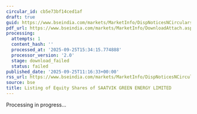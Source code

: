 ```yaml
---
circular_id: cb5e73bf14ced1af
draft: true
guid: https://www.bseindia.com/markets/MarketInfo/DispNoticesNCirculars.aspx?Noticeid={200759B7-ED0C-4D9A-844B-7D7F53C5FFC7}&noticeno=20250925-16&dt=09/25/2025&icount=16&totcount=59&flag=0
pdf_url: https://www.bseindia.com/markets/MarketInfo/DownloadAttach.aspx?id=20250925-16&attachedId=
processing:
  attempts: 1
  content_hash: ''
  processed_at: '2025-09-25T15:34:15.774888'
  processor_version: '2.0'
  stage: download_failed
  status: failed
published_date: '2025-09-25T11:16:33+00:00'
rss_url: https://www.bseindia.com/markets/MarketInfo/DispNoticesNCirculars.aspx?Noticeid={200759B7-ED0C-4D9A-844B-7D7F53C5FFC7}&noticeno=20250925-16&dt=09/25/2025&icount=16&totcount=59&flag=0
source: bse
title: Listing of Equity Shares of SAATVIK GREEN ENERGY LIMITED
---
```


Processing in progress...